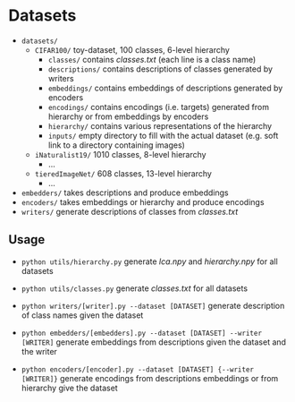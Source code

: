 # Datasets

- `datasets/`
  - `CIFAR100/` toy-dataset, 100 classes, 6-level hierarchy
    - `classes/` contains *classes.txt* (each line is a class name)
    - `descriptions/` contains descriptions of classes generated by writers
    - `embeddings/` contains embeddings of descriptions generated by encoders
    - `encodings/` contains encodings (i.e. targets) generated from hierarchy
      or from embeddings by encoders
    - `hierarchy/` contains various representations of the hierarchy
    - `inputs/` empty directory to fill with the actual dataset
      (e.g. soft link to a directory containing images)
  - `iNaturalist19/` 1010 classes, 8-level hierarchy
    - ...
  - `tieredImageNet/` 608 classes, 13-level hierarchy
    - ...
- `embedders/` takes descriptions and produce embeddings
- `encoders/` takes embeddings or hierarchy and produce encodings
- `writers/` generate descriptions of classes from *classes.txt*

## Usage

- `python utils/hierarchy.py` generate *lca.npy* and *hierarchy.npy* for all datasets
- `python utils/classes.py` generate *classes.txt* for all datasets

- `python writers/[writer].py --dataset [DATASET]` generate description of
  class names given the dataset
- `python embedders/[embedders].py --dataset [DATASET] --writer [WRITER]` generate
  embeddings from descriptions given the dataset and the writer

- `python encoders/[encoder].py --dataset [DATASET] {--writer [WRITER]}` generate
  encodings from descriptions embeddings or from hierarchy give the dataset
